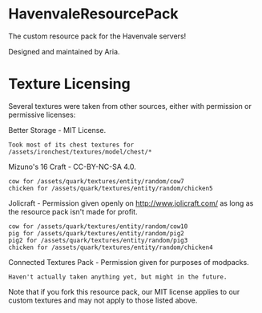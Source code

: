 # HavenvaleResourcePack
The custom resource pack for the Havenvale servers!

Designed and maintained by Aria.

# Texture Licensing
Several textures were taken from other sources, either with permission or permissive licenses:

Better Storage - MIT License.

    Took most of its chest textures for /assets/ironchest/textures/model/chest/*

Mizuno's 16 Craft - CC-BY-NC-SA 4.0.

    cow for /assets/quark/textures/entity/random/cow7
    chicken for /assets/quark/textures/entity/random/chicken5

Jolicraft - Permission given openly on http://www.jolicraft.com/ as long as the resource pack isn't made for profit.

    cow for /assets/quark/textures/entity/random/cow10
    pig for /assets/quark/textures/entity/random/pig2
    pig2 for /assets/quark/textures/entity/random/pig3
    chicken for /assets/quark/textures/entity/random/chicken4

Connected Textures Pack - Permission given for purposes of modpacks.

    Haven't actually taken anything yet, but might in the future.

Note that if you fork this resource pack, our MIT license applies to our custom textures and may not apply to those listed above.
